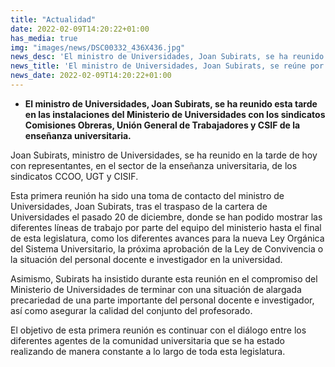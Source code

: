 ```yaml
---
title: "Actualidad"
date: 2022-02-09T14:20:22+01:00
has_media: true
img: "images/news/DSC00332_436X436.jpg"
news_desc: 'El ministro de Universidades, Joan Subirats, se ha reunido esta tarde en las instalaciones del Ministerio de Universidades con los sindicatos Comisiones Obreras, Unión General de Trabajadores y CSIF de la enseñanza universitaria'
news_title: 'El ministro de Universidades, Joan Subirats, se reúne por primera vez con los sindicatos universitarios'
news_date: 2022-02-09T14:20:22+01:00
---
```

<ul>
<li><b>El ministro de Universidades, Joan Subirats, se ha reunido esta tarde en las instalaciones del Ministerio de Universidades con los sindicatos Comisiones Obreras, Uni&oacute;n General de Trabajadores y CSIF de la ense&ntilde;anza universitaria.</b></li>
</ul>
<p>Joan Subirats, ministro de Universidades, se ha reunido en la tarde de hoy con representantes, en el sector de la ense&ntilde;anza universitaria, de los sindicatos CCOO, UGT y CISIF.</p>
<p>Esta primera reuni&oacute;n ha sido una toma de contacto del ministro de Universidades, Joan Subirats, tras el traspaso de la cartera de Universidades el pasado 20 de diciembre, donde se han podido mostrar las diferentes l&iacute;neas de trabajo por parte del equipo del ministerio hasta el final de esta legislatura, como los diferentes avances para la nueva Ley Org&aacute;nica del Sistema Universitario, la pr&oacute;xima aprobaci&oacute;n de la Ley de Convivencia o la situaci&oacute;n del personal docente e investigador en la universidad.</p>
<p>Asimismo, Subirats ha insistido durante esta reuni&oacute;n en el compromiso del Ministerio de Universidades de&nbsp;terminar con una situaci&oacute;n de alargada precariedad de una parte importante del personal docente e investigador, as&iacute; como asegurar la calidad del conjunto del profesorado.</p>
<p>El objetivo de esta primera reuni&oacute;n es continuar con el di&aacute;logo entre los diferentes agentes de la comunidad universitaria que se ha estado realizando de manera constante a lo largo de toda esta legislatura.</p>